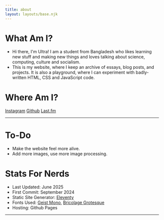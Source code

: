 ```yaml
---
title: about
layout: layouts/base.njk
---
```


# What Am I?
- Hi there, I'm Ultra! I am a student from Bangladesh who likes learning new stuff and making new things and loves talking about science, computing, culture and socialism.
- This is my website, where I keep an archive of essays, blog posts, and projects. It is also a playground, where I can experiment with badly-written HTML, CSS and JavaScript code.
# Where Am I?
<a href="{{site.social.instagram}}" target="_blank" class="button">Instagram</a>
<a href="{{site.social.github}}" target="_blank" class="button">Github</a>
<a href="{{site.social.lastFM}}" target="_blank" class="button">Last.fm</a>

---
# To-Do
- Make the website feel more alive.
- Add more images, use more image processing.

# Stats For Nerds
- Last Updated: June 2025
- First Commit: September 2024
- Static Site Generator: [Eleventy](https://www.11ty.dev/)
- Fonts Used: [Geist Mono](https://fonts.google.com/specimen/Geist+Mono), [Bricolage Grotesque](https://fonts.google.com/specimen/Bricolage+Grotesque)
- Hosting: Github Pages

---